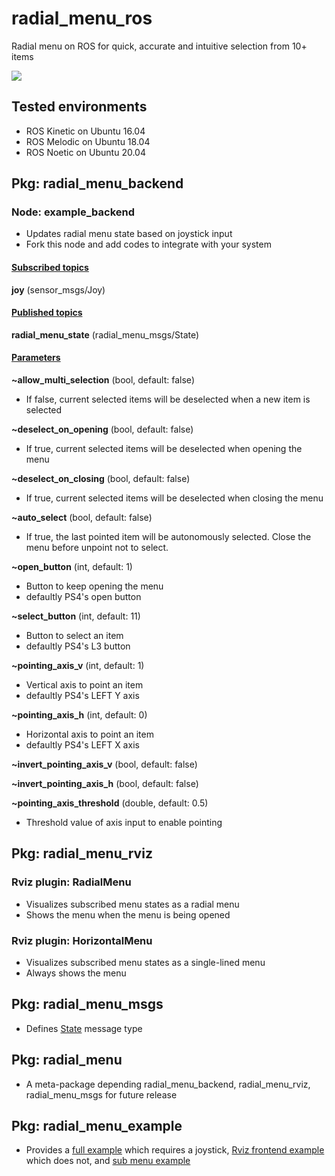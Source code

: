 # radial_menu_ros

Radial menu on ROS for quick, accurate and intuitive selection from 10+ items

![](https://raw.githubusercontent.com/yoshito-n-students/radial_menu_ros/images/images/screenshot_v0_0_2.png)

## Tested environments
* ROS Kinetic on Ubuntu 16.04
* ROS Melodic on Ubuntu 18.04
* ROS Noetic on Ubuntu 20.04

## Pkg: radial_menu_backend
### Node: example_backend
* Updates radial menu state based on joystick input
* Fork this node and add codes to integrate with your system

#### <u>Subscribed topics</u>
**joy** (sensor_msgs/Joy)

#### <u>Published topics</u>
**radial_menu_state** (radial_menu_msgs/State)

#### <u>Parameters</u>
**~allow_multi_selection** (bool, default: false)
* If false, current selected items will be deselected when a new item is selected

**~deselect_on_opening** (bool, default: false)
* If true, current selected items will be deselected when opening the menu

**~deselect_on_closing** (bool, default: false)
* If true, current selected items will be deselected when closing the menu

**~auto_select** (bool, default: false)
* If true, the last pointed item will be autonomously selected. Close the menu before unpoint not to select.

**~open_button** (int, default: 1)
* Button to keep opening the menu
* defaultly PS4's open button

**~select_button** (int, default: 11)
* Button to select an item
* defaultly PS4's L3 button

**~pointing_axis_v** (int, default: 1)
* Vertical axis to point an item
* defaultly PS4's LEFT Y axis

**~pointing_axis_h** (int, default: 0)
* Horizontal axis to point an item
* defaultly PS4's LEFT X axis

**~invert_pointing_axis_v** (bool, default: false)

**~invert_pointing_axis_h** (bool, default: false)

**~pointing_axis_threshold** (double, default: 0.5)
* Threshold value of axis input to enable pointing

## Pkg: radial_menu_rviz
### Rviz plugin: RadialMenu
* Visualizes subscribed menu states as a radial menu
* Shows the menu when the menu is being opened

### Rviz plugin: HorizontalMenu
* Visualizes subscribed menu states as a single-lined menu 
* Always shows the menu

## Pkg: radial_menu_msgs
* Defines [State](radial_menu_msgs/msg/State.msg) message type

## Pkg: radial_menu
* A meta-package depending radial_menu_backend, radial_menu_rviz, radial_menu_msgs for future release

## Pkg: radial_menu_example
* Provides a [full example](radial_menu_example/launch/example_full.launch) which requires a joystick, [Rviz frontend example](radial_menu_example/launch/example_rviz.launch) which does not, and [sub menu example](radial_menu_example/launch/example_sub_menu.launch)